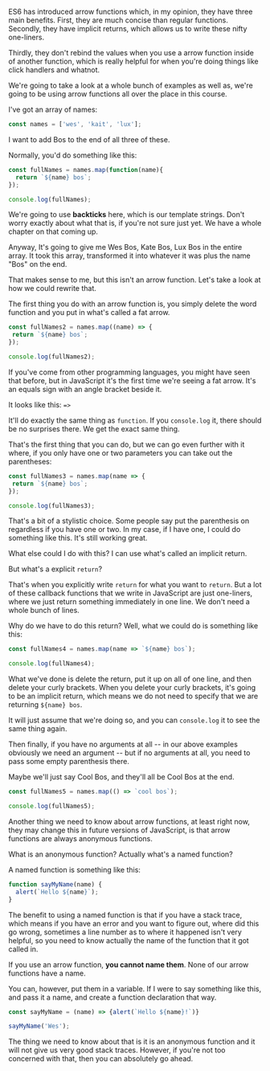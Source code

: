 ES6 has introduced arrow functions which, in my opinion, they have three main benefits. First, they are much concise than regular functions. Secondly, they have implicit returns, which allows us to write these nifty one-liners.

Thirdly, they don't rebind the values when you use a arrow function inside of another function, which is really helpful for when you're doing things like click handlers and whatnot.
 
We're going to take a look at a whole bunch of examples as well as, we're going to be using arrow functions all over the place in this course.

I've got an array of names:

```js
const names = ['wes', 'kait', 'lux'];
```

I want to add Bos to the end of all three of these. 

Normally, you'd do something like this:
 
 
```js
const fullNames = names.map(function(name){
  return `${name} bos`;
});

console.log(fullNames);
```

We're going to use **backticks** here, which is our template strings. Don't worry exactly about what that is, if you're not sure just yet. We have a whole chapter on that coming up.


Anyway, It's going to give me Wes Bos, Kate Bos, Lux Bos in the entire array. It took this array, transformed it into whatever it was plus the name "Bos" on the end.

That makes sense to me, but this isn't an arrow function. Let's take a look at how we could rewrite that. 


The first thing you do with an arrow function is, you simply delete the word function and you put in what's called a fat arrow.


```js
const fullNames2 = names.map((name) => {
 return `${name} bos`;
});

console.log(fullNames2);
```
If you've come from other programming languages, you might have seen that before, but in JavaScript it's the first time we're seeing a fat arrow. It's an equals sign with an angle bracket beside it. 

It looks like this: `=>`

It'll do exactly the same thing as `function`. If you `console.log` it, there should be no surprises there. We get the exact same thing. 

That's the first thing that you can do, but we can go even further with it where, if you only have one or two parameters you can take out the parentheses:

```js
const fullNames3 = names.map(name => {
 return `${name} bos`;
});

console.log(fullNames3);
```

That's a bit of a stylistic choice. Some people say put the parenthesis on regardless if you have one or two. In my case, if I have one, I could do something like this. It's still working great.
 
What else could I do with this? I can use what's called an implicit return.

But what's a explicit `return`? 

That's when you explicitly write `return` for what you want to `return`. But a lot of these callback functions that we write in JavaScript are just one-liners, where we just return something immediately in one line. We don't need a whole bunch of lines. 

Why do we have to do this return? Well, what we could do is something like this:

```js
const fullNames4 = names.map(name => `${name} bos`);

console.log(fullNames4);
```


What we've done is delete the return, put it up on all of one line, and then delete your curly brackets. When you delete your curly brackets, it's going to be an implicit return, which means we do not need to specify that we are returning `${name} bos`. 

It will just assume that we're doing so, and you can `console.log` it to see the same thing again.

Then finally, if you have no arguments at all -- in our above examples obviously we need an argument -- but if no arguments at all, you need to pass some empty parenthesis there. 

Maybe we'll just say Cool Bos, and they'll all be Cool Bos at the end. 

```js
const fullNames5 = names.map(() => `cool bos`);

console.log(fullNames5);
```


Another thing we need to know about arrow functions, at least right now, they may change this in future versions of JavaScript, is that arrow functions are always anonymous functions. 

What is an anonymous function? Actually what's a named function?

A named function is something like this: 


```js
function sayMyName(name) {
  alert(`Hello ${name}`);
}
```

The benefit to using a named function is that if you have a stack trace, which means if you have an error and you want to figure out, where did this go wrong, sometimes a line number as to where it happened isn't very helpful, so you need to know actually the name of the function that it got called in. 

If you use an arrow function, **you cannot name them**. None of our arrow functions have a name. 

You can, however, put them in a variable. If I were to say something like this, and pass it a name, and create a function declaration that way.
 
```js
const sayMyName = (name) => {alert(`Hello ${name}!`)}

sayMyName('Wes');
```

The thing we need to know about that is it is an anonymous function and it will not give us very good stack traces. However, if you're not too concerned with that, then you can absolutely go ahead.
